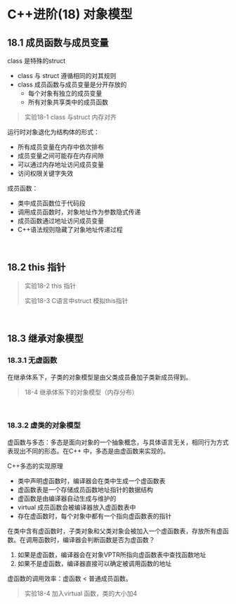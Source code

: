# C++进阶(18) 对象模型

## 18.1 成员函数与成员变量

class 是特殊的struct

- class 与 struct 遵循相同的对其规则
- class  成员函数与成员变量是分开存放的
  - 每个对象有独立的成员变量
  - 所有对象共享类中的成员函数

> 实验18-1 class 与struct 内存对齐

运行时对象退化为结构体的形式：

- 所有成员变量在内存中依次排布
- 成员变量之间可能存在内存间隙
- 可以通过内存地址访问成员变量
- 访问权限关键字失效



成员函数：

- 类中成员函数位于代码段
- 调用成员函数时，对象地址作为参数隐式传递
- 成员函数通过地址访问成员变量
- C++语法规则隐藏了对象地址传递过程

</br>

## 18.2 this 指针

> 实验18-2 this 指针
>
> 实验18-3 C语言中struct 模拟this指针

</br>

## 18.3 继承对象模型

### 18.3.1 无虚函数

在继承体系下，子类的对象模型是由父类成员叠加子类新成员得到。

> 18-4 继承体系下的对象模型（内存分布）

</br>

### 18.3.2 虚类的对象模型

虚函数与多态：多态是面向对象的一个抽象概念，与具体语言无关，相同行为方式表现出不同的形态。在C++ 中，多态是由虚函数来实现的。

C++多态的实现原理

- 类中声明虚函数时，编译器会在类中生成一个虚函数表
- 虚函数表是一个存储成员函数地址指针的数据结构
- 虚函数是由编译器自动生成与维护的
- virtual 成员函数会被编译器放入虚函数表中
- 存在虚函数时，每个对象中都有一个指向虚函数表的指针

在类中含有虚函数时，子类对象和父类对象会被加入一个虚函数表，存放所有虚函数。在调用函数时，编译器会判断函数是否为虚函数？

1. 如果是虚函数，编译器会在对象VPTR所指向虚函数表中查找函数地址
2. 如果不是虚函数，编译器直接可以确定被调用函数的地址

虚函数的调用效率：虚函数 <  普通成员函数。

> 实验18-4 加入virtual 函数，类的大小加4







